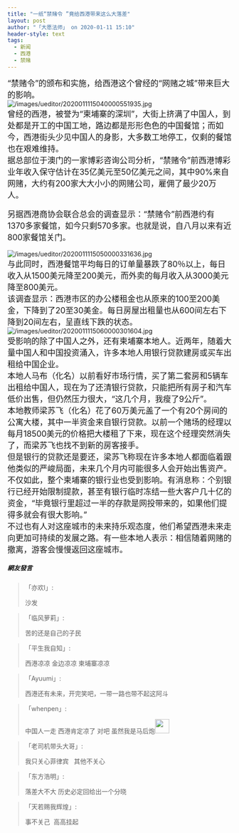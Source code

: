 ```yaml
---
title: "一纸“禁赌令 ”竟给西港带来这么大落差"
layout: post
author: "「大愿法师」 on 2020-01-11 15:10"
header-style: text
tags:
  - 新闻
  - 西港
  - 禁赌
---
```


<span style="font-size: 18px;">“禁赌令”的颁布和实施，给西港这个曾经的“网赌之城”带来巨大的影响。</span>
<br>
<img src="http://images.feileyuan.com/images/ueditor/2020011115040000551935.jpg" title="/images/ueditor/2020011115040000551935.jpg" alt="/images/ueditor/2020011115040000551935.jpg">
<br>
<span style="font-size: 18px;">曾经的西港，被誉为“柬埔寨的深圳”，大街上挤满了中国人，到处都是开工的中国工地，路边都是形形色色的中国餐馆；而如今，西港街头少见中国人的身影，大多数工地停工，仅剩的餐馆也在艰难维持。</span>
<br>
<span style="font-size: 18px;">据总部位于澳门的一家博彩咨询公司分析，“禁赌令”前西港博彩业年收入保守估计在35亿美元至50亿美元之间，其中90%来自网赌，大约有200家大大小小的网赌公司，雇佣了最少20万人。</span><br>
<br>
<span style="font-size: 18px;">另据西港商协会联合总会的调查显示：“禁赌令”前西港约有1370多家餐馆，如今只剩570多家。也就是说，自八月以来有近800家餐馆关门。</span><br>
<br>
<img src="http://images.feileyuan.com/images/ueditor/2020011115050000331636.jpg" title="/images/ueditor/2020011115050000331636.jpg" alt="/images/ueditor/2020011115050000331636.jpg">
<br>
<span style="font-size: 18px;">与此同时，西港餐馆平均每日的订单量暴跌了80％以上，每日收入从1500美元降至200美元，而外卖的每月收入从3000美元降至800美元。</span>
<br>
<span style="font-size: 18px;">该调查显示：西港市区的办公楼租金也从原来的100至200美金，下降到了20至30美金。每日房屋出租量也从600间左右下降到20间左右，呈直线下跌的状态。</span>
<br>
<img src="http://images.feileyuan.com/images/ueditor/2020011115060000301604.jpg" title="/images/ueditor/2020011115060000301604.jpg" alt="/images/ueditor/2020011115060000301604.jpg">
<br>
<span style="font-size: 18px;">受影响的除了中国人之外，还有柬埔寨本地人。近两年，随着大量中国人和中国投资涌入，许多本地人用银行贷款建房或买车出租给中国企业。</span>
<br>
<span style="font-size: 18px;">本地人马布（化名）以前看好市场行情，买了第二套房和5辆车出租给中国人，现在为了还清银行贷款，只能把所有房子和汽车低价出售，但仍然压力很大，“这几个月，我瘦了9公斤”。</span>
<br>
<span style="font-size: 18px;">本地教师梁苏飞（化名）花了60万美元盖了一个有20个房间的公寓大楼，其中一半资金来自银行贷款。以前一个赌场的经理以每月18500美元的价格把大楼租了下来，现在这个经理突然消失了，而梁苏飞也找不到新的房客接手。</span>
<br>
<span style="font-size: 18px;">但是银行的贷款还是要还，梁苏飞称现在许多本地人都面临着跟他类似的严峻局面，未来几个月内可能很多人会开始出售资产。</span>
<br>
<span style="font-size: 18px;">不仅如此，整个柬埔寨的银行业也受到影响。有消息称：个别银行已经开始限制提款，甚至有银行临时冻结一些大客户几十亿的资金，“毕竟银行里超过一半的存款是网投带来的，如果他们提得多就会有很大影响。”</span>
<br>
<span style="font-size: 18px;">不过也有人对这座城市的未来持乐观态度，他们希望西港未来走向更加可持续的发展之路。有一些本地人表示：相信随着网赌的撤离，游客会慢慢返回这座城市。</span>
<input type="hidden" value="菲乐园提供"><br>

##### 網友發言 
> 「亦欢l」:
> <p>沙发<br></p>

> 「临风萝莉」:
> <p>苦的还是自己的子民</p>

> 「平生我自知」:
> <p>西港凉凉 金边凉凉 柬埔寨凉凉</p>

> 「Ayuumi」:
> <p>西港还有未来，开完笑吧，一带一路也带不起这阿斗</p>

> 「whenpen」:
> <p>中国人一走 西港肯定凉了 对吧 虽然我是马后炮<img src="http://images.feileyuan.com/images/ueditor/dialogs/emotion/images/default/df_032.gif" width="32" height="32"></p>

> 「老司机带头大哥」:
> <p>我只关心菲律宾&nbsp; &nbsp;其他不关心</p>

> 「东方浩明」:
> <p>落差大不大 历史必定回给出一个分晓</p>

> 「天若赐我辉煌」:
> <p>事不关己&nbsp; 高高挂起</p>


